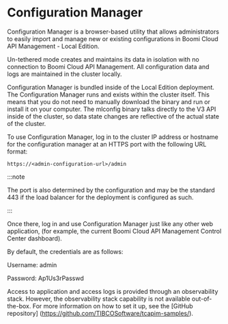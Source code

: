 ﻿---
sidebar_position: 1
---

# Configuration Manager

<head>
  <meta name="guidename" content="API Management"/>
  <meta name="context" content="GUID-eb6e60c8-85d0-487a-aac9-dd8c6ea0648f"/>
</head>

Configuration Manager is a browser-based utility that allows administrators to easily import and manage new or existing configurations in Boomi Cloud API Management - Local Edition.

Un-tethered mode creates and maintains its data in isolation with no connection to Boomi Cloud API Management. All configuration data and logs are maintained in the cluster locally.

Configuration Manager is bundled inside of the Local Edition deployment. The Configuration Manager runs and exists within the cluster itself. This means that you do not need to manually download the binary and run or install it on your computer. The mlconfig binary talks directly to the V3 API inside of the cluster, so data state changes are reflective of the actual state of the cluster.

To use Configuration Manager, log in to the cluster IP address or hostname for the configuration manager at an HTTPS port with the following URL format:

`https://<admin-configuration-url>/admin`

:::note

The port is also determined by the configuration and may be the standard 443 if the load balancer for the deployment is configured as such. 

:::

Once there, log in and use Configuration Manager just like any other web application, (for example, the current Boomi Cloud API Management Control Center dashboard).

By default, the credentials are as follows:

Username: admin

Password: Ap1Us3rPasswd

Access to application and access logs is provided through an observability stack. However, the observability stack capability is not available out-of-the-box. For more information on how to set it up, see the [GitHub repository] (https://github.com/TIBCOSoftware/tcapim-samples/).
